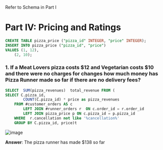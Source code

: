 Refer to Schema in Part I

# Part IV: Pricing and Ratings

```sql
CREATE TABLE pizza_price ("pizza_id" INTEGER, "price" INTEGER);
INSERT INTO pizza_price ("pizza_id", "price")
VALUES (1, 12),
    (2, 10);
```

### 1. If a Meat Lovers pizza costs $12 and Vegetarian costs $10 and there were no charges for changes how much money has Pizza Runner made so far if there are no delivery fees?

```sql
SELECT  SUM(pizza_revenues)  total_revenue FROM (
SELECT C.pizza_id,
        COUNT(C.pizza_id) * price as pizza_revenues
    FROM #customer_orders AS c
        LEFT JOIN #runner_orders r  ON c.order_id = r.order_id
        LEFT JOIN pizza_price p ON c.pizza_id = p.pizza_id
    WHERE  r.cancellation not like '%cancellation%'
    GROUP BY C.pizza_id, price)t 
```
![image](https://user-images.githubusercontent.com/80718915/154827194-f75e05e2-2b76-4a8e-96df-fc487dc9b9c4.png)

**Answer**: The pizza runner has made $138  so far 
